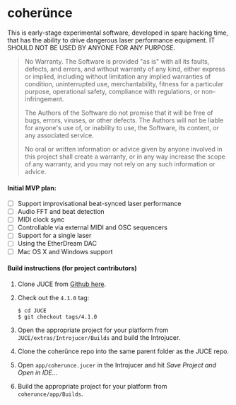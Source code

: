 coherünce
=========

This is early-stage experimental software, developed in spare hacking time, that has the ability to drive dangerous laser performance equipment. IT SHOULD NOT BE USED BY ANYONE FOR ANY PURPOSE.

> No Warranty. The Software is provided "as is" with all its faults, defects, and errors, and without warranty of any kind, either express or implied, including without limitation any implied warranties of condition, uninterrupted use, merchantability, fitness for a particular purpose, operational safety, compliance with regulations, or non-infringement.
> 
> The Authors of the Software do not promise that it will be free of bugs, errors, viruses, or other defects. The Authors will not be liable for anyone's use of, or inability to use, the Software, its content, or any associated service.
>
> No oral or written information or advice given by anyone involved in this project shall create a warranty, or in any way increase the scope of any warranty, and you may not rely on any such information or advice.

#### Initial MVP plan:
- [ ] Support improvisational beat-synced laser performance
- [ ] Audio FFT and beat detection
- [ ] MIDI clock sync
- [ ] Controllable via external MIDI and OSC sequencers
- [ ] Support for a single laser
- [ ] Using the EtherDream DAC
- [ ] Mac OS X and Windows support

#### Build instructions (for project contributors)

1. Clone JUCE from [Github here](https://github.com/julianstorer/JUCE).
2. Check out the `4.1.0` tag:

    ```
    $ cd JUCE
    $ git checkout tags/4.1.0
    ```
    
3. Open the appropriate project for your platform from `JUCE/extras/Introjucer/Builds` and build the Introjucer.
4. Clone the coherünce repo into the same parent folder as the JUCE repo.
5. Open `app/coherunce.jucer` in the Introjucer and hit *Save Project and Open in IDE...*
6. Build the appropriate project for your platform from `coherunce/app/Builds`.
